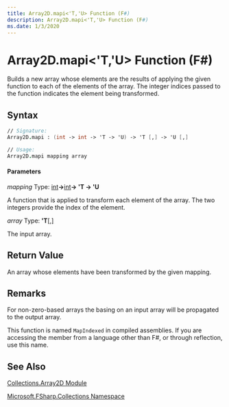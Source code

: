 ```yaml
---
title: Array2D.mapi<'T,'U> Function (F#)
description: Array2D.mapi<'T,'U> Function (F#)
ms.date: 1/3/2020
---
```


# Array2D.mapi<'T,'U> Function (F#)

Builds a new array whose elements are the results of applying the given function to each of the elements of the array. The integer indices passed to the function indicates the element being transformed.

## Syntax

```fsharp
// Signature:
Array2D.mapi : (int -> int -> 'T -> 'U) -> 'T [,] -> 'U [,]

// Usage:
Array2D.mapi mapping array
```

#### Parameters
*mapping*
Type: [int](https://msdn.microsoft.com/library/025d5455-3622-4ea5-9573-3ecbd4ee1375)**-&gt;**[int](https://msdn.microsoft.com/library/025d5455-3622-4ea5-9573-3ecbd4ee1375)**-&gt; 'T -&gt; 'U**

A function that is applied to transform each element of the array. The two integers provide the index of the element.

*array*
Type: **'T**[[,]](https://msdn.microsoft.com/library/077252f3-e6ce-441c-9d5b-a6030eaef7cd)

The input array.

## Return Value

An array whose elements have been transformed by the given mapping.

## Remarks
For non-zero-based arrays the basing on an input array will be propagated to the output array.

This function is named `MapIndexed` in compiled assemblies. If you are accessing the member from a language other than F#, or through reflection, use this name.

## See Also
[Collections.Array2D Module](Collections.Array2D-Module.md)

[Microsoft.FSharp.Collections Namespace](../Microsoft.FSharp.Collections-Namespace.md)